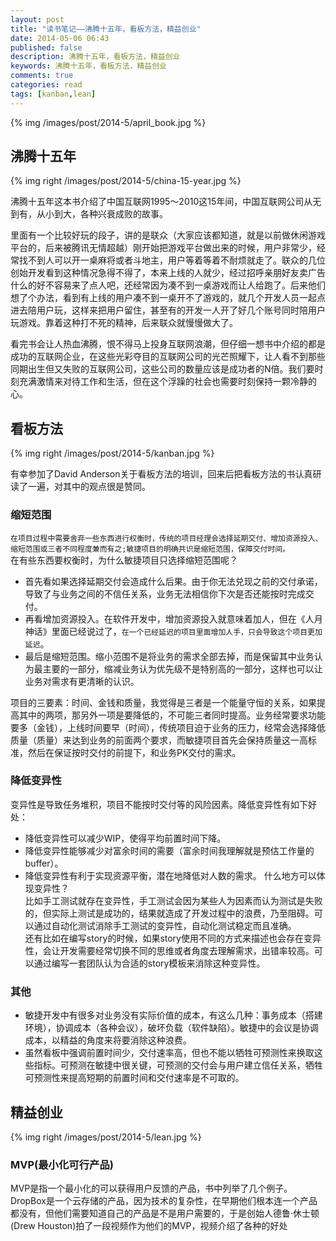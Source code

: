 ```yaml
---
layout: post
title: "读书笔记——沸腾十五年，看板方法，精益创业"
date: 2014-05-06 06:43
published: false
description: 沸腾十五年，看板方法，精益创业
keywords: 沸腾十五年，看板方法，精益创业
comments: true
categories: read
tags: [kanban,lean]
---
```


{% img /images/post/2014-5/april_book.jpg %}  
  
<!--more-->  
## 沸腾十五年
{% img right /images/post/2014-5/china-15-year.jpg %}  
  
沸腾十五年这本书介绍了中国互联网1995～2010这15年间，中国互联网公司从无到有，从小到大，各种兴衰成败的故事。  
  
里面有一个比较好玩的段子，讲的是联众（大家应该都知道，就是以前做休闲游戏平台的，后来被腾讯无情超越）刚开始把游戏平台做出来的时候，用户非常少，经常找不到人可以开一桌麻将或者斗地主，用户等着等着不耐烦就走了。联众的几位创始开发看到这种情况急得不得了，本来上线的人就少，经过招呼亲朋好友卖广告什么的好不容易来了点人吧，还经常因为凑不到一桌游戏而让人给跑了。后来他们想了个办法，看到有上线的用户凑不到一桌开不了游戏的，就几个开发人员一起点进去陪用户玩，这样来把用户留住，甚至有的开发一人开了好几个账号同时陪用户玩游戏。靠着这种打不死的精神，后来联众就慢慢做大了。  
  
看完书会让人热血沸腾，恨不得马上投身互联网浪潮，但仔细一想书中介绍的都是成功的互联网企业，在这些光彩夺目的互联网公司的光芒照耀下，让人看不到那些同期出生但又失败的互联网公司，这些公司的数量应该是成功者的N倍。我们要时刻充满激情来对待工作和生活，但在这个浮躁的社会也需要时刻保持一颗冷静的心。  
  
## 看板方法
{% img right /images/post/2014-5/kanban.jpg %}  
  
有幸参加了David Anderson关于看板方法的培训，回来后把看板方法的书认真研读了一遍，对其中的观点很是赞同。  
  
### 缩短范围
`在项目过程中需要舍弃一些东西进行权衡时，传统的项目经理会选择延期交付、增加资源投入、缩短范围或三者不同程度兼而有之;敏捷项目的明确共识是缩短范围，保障交付时间。`  
在有些东西要权衡时，为什么敏捷项目只选择缩短范围呢？  
* 首先看如果选择延期交付会造成什么后果。由于你无法兑现之前的交付承诺，导致了与业务之间的不信任关系，业务无法相信你下次是否还能按时完成交付。  
* 再看增加资源投入。在软件开发中，增加资源投入就意味着加人，但在《人月神话》里面已经说过了，`在一个已经延迟的项目里面增加人手，只会导致这个项目更加延迟`。  
* 最后是缩短范围。缩小范围不是将业务的需求全部去掉，而是保留其中业务认为最主要的一部分，缩减业务认为优先级不是特别高的一部分，这样也可以让业务对需求有更清晰的认识。  

项目的三要素：时间、金钱和质量，我觉得是三者是一个能量守恒的关系，如果提高其中的两项，那另外一项是要降低的，不可能三者同时提高。业务经常要求功能要多（金钱），上线时间要早（时间），传统项目迫于业务的压力，经常会选择降低质量（质量）来达到业务的前面两个要求，而敏捷项目首先会保持质量这一高标准，然后在保证按时交付的前提下，和业务PK交付的需求。

### 降低变异性
变异性是导致任务堆积，项目不能按时交付等的风险因素。降低变异性有如下好处：
* 降低变异性可以减少WIP，使得平均前置时间下降。
* 降低变异性能够减少对富余时间的需要（富余时间我理解就是预估工作量的buffer）。
* 降低变异性有利于实现资源平衡，潜在地降低对人数的需求。
什么地方可以体现变异性？  
比如手工测试就存在变异性，手工测试会因为某些人为因素而认为测试是失败的，但实际上测试是成功的，结果就造成了开发过程中的浪费，乃至阻碍。可以通过自动化测试消除手工测试的变异性，自动化测试稳定而且准确。  
还有比如在编写story的时候，如果story使用不同的方式来描述也会存在变异性，会让开发需要经常切换不同的思维或者角度去理解需求，出错率较高。可以通过编写一套团队认为合适的story模板来消除这种变异性。
  
### 其他
* 敏捷开发中有很多对业务没有实际价值的成本，有这么几种：事务成本（搭建环境），协调成本（各种会议），破坏负载（软件缺陷）。敏捷中的会议是协调成本，以精益的角度来将要消除这种浪费。
* 虽然看板中强调前置时间少，交付速率高，但也不能以牺牲可预测性来换取这些指标。可预测在敏捷中很关键，可预测的交付会与用户建立信任关系，牺牲可预测性来提高短期的前置时间和交付速率是不可取的。

## 精益创业
{% img right /images/post/2014-5/lean.jpg %}  

### MVP(最小化可行产品)
MVP是指一个最小化的可以获得用户反馈的产品，书中列举了几个例子。  
DropBox是一个云存储的产品，因为技术的复杂性，在早期他们根本连一个产品都没有，但他们需要知道自己的产品是不是用户需要的，于是创始人德鲁·休士顿(Drew Houston)拍了一段视频作为他们的MVP，视频介绍了各种的好处


### 
